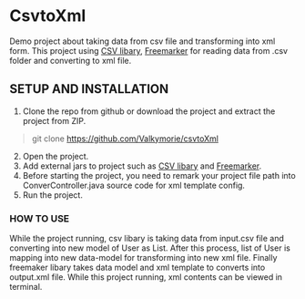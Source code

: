 # CsvtoXml

Demo project about taking data from csv file and transforming into xml form. This project using [CSV libary](https://www.csvreader.com/java_csv_samples.php), 
[Freemarker](https://freemarker.apache.org/) for reading data from .csv folder and converting to xml file.

## SETUP AND INSTALLATION

1. Clone the repo from github or download the project and extract the project from ZIP.

> git clone https://github.com/Valkymorie/csvtoXml

2. Open the project.
3. Add external jars to project such as [CSV libary](https://www.csvreader.com/java_csv_samples.php) and [Freemarker](https://freemarker.apache.org/).
4. Before starting the project, you need to remark your project file path into ConverController.java source code for xml template config.
5. Run the project.

### HOW TO USE
While the project running, csv libary is taking data from input.csv file and converting into new model of User as List. After this process, list of User is mapping into 
new data-model for transforming into new xml file. Finally freemaker libary takes data model and xml template to converts into output.xml file. While this project
running, xml contents can be viewed in terminal.
